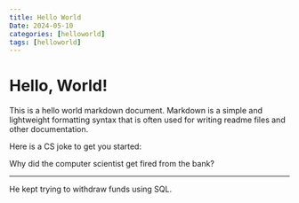 ```yaml
---
title: Hello World
Date: 2024-05-10
categories: [helloworld]
tags: [helloworld]
---
```

# Hello, World!

This is a hello world markdown document. Markdown is a simple and lightweight formatting syntax that is often used for writing readme files and other documentation.

Here is a CS joke to get you started:

Why did the computer scientist get fired from the bank?
* * *
He kept trying to withdraw funds using SQL.